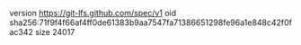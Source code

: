 version https://git-lfs.github.com/spec/v1
oid sha256:71f9f4f66af4ff0de61383b9aa7547fa71386651298fe96a1e848c42f0fac342
size 24017
